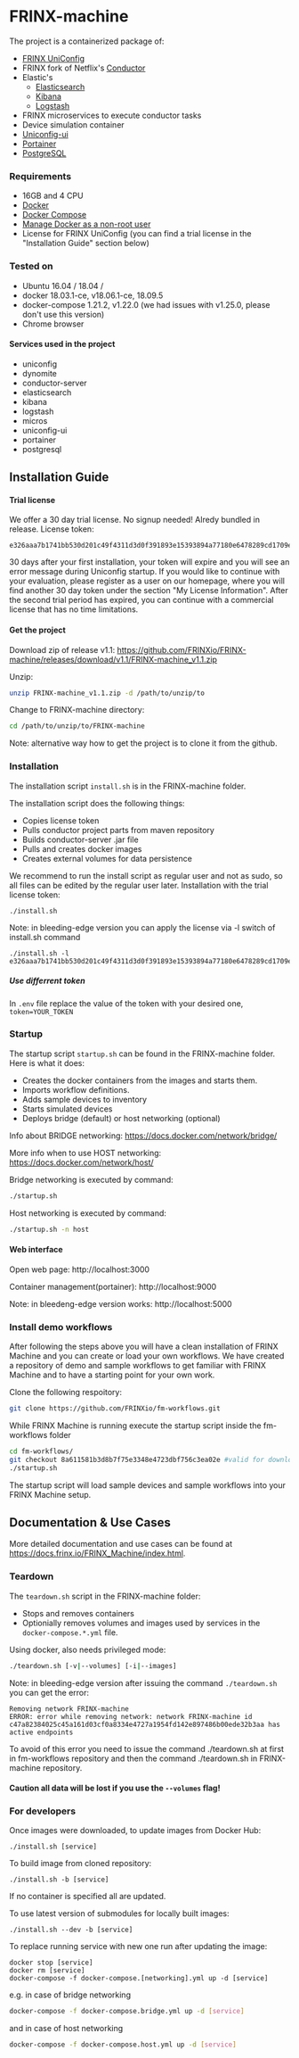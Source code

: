 # FRINX-machine
The project is a containerized package of:

* [FRINX UniConfig]
* FRINX fork of Netflix's [Conductor]
* Elastic's
    * [Elasticsearch]
    * [Kibana]
    * [Logstash]
* FRINX microservices to execute conductor tasks
* Device simulation container
* [Uniconfig-ui]
* [Portainer]
* [PostgreSQL]

### Requirements
* 16GB and 4 CPU
* [Docker](https://www.docker.com/)
* [Docker Compose](https://github.com/docker/compose)
* [Manage Docker as a non-root user](https://docs.docker.com/install/linux/linux-postinstall/)
* License for FRINX UniConfig (you can find a trial license in the "Installation Guide" section below)

### Tested on
* Ubuntu 16.04 / 18.04 /
* docker 18.03.1-ce, v18.06.1-ce, 18.09.5
* docker-compose 1.21.2, v1.22.0 (we had issues with v1.25.0, please don't use this version)
* Chrome browser

#### Services used in the project
* uniconfig
* dynomite
* conductor-server
* elasticsearch
* kibana
* logstash
* micros
* uniconfig-ui
* portainer
* postgresql

## Installation Guide
#### Trial license
We offer a 30 day trial license. No signup needed! Alredy bundled in release.
License token:
```
e326aaa7b1741bb530d201c49f4311d3d0f391893e15393894a77180e6478289cd1709e4afe3a643100ccd31052430de1955540cf5ae1e510d657bd2af8ef2fc
```

30 days after your first installation, your token will expire and you will see an error message during Uniconfig startup. If you would like to continue with your evaluation, please register as a user on our homepage, where you will find another 30 day token under the section "My License Information". After the second trial period has expired, you can continue with a commercial license that has no time limitations.



#### Get the project
Download zip of release v1.1:
https://github.com/FRINXio/FRINX-machine/releases/download/v1.1/FRINX-machine_v1.1.zip

Unzip:
```bash
unzip FRINX-machine_v1.1.zip -d /path/to/unzip/to
```
Change to FRINX-machine directory:
```bash
cd /path/to/unzip/to/FRINX-machine
```
Note: alternative way how to get the project is to clone it from the github.

### Installation

The installation script `install.sh` is in the FRINX-machine folder.

The installation script does the following things:
* Copies license token
* Pulls conductor project parts from maven repository
* Builds conductor-server .jar file
* Pulls and creates docker images
* Creates external volumes for data persistence


We recommend to run the install script as regular user and not as sudo, so all files can be edited by the regular user later.
Installation with the trial license token:
```
./install.sh
```
Note: in bleeding-edge version you can apply the license via -l switch of install.sh command
```
./install.sh -l e326aaa7b1741bb530d201c49f4311d3d0f391893e15393894a77180e6478289cd1709e4afe3a643100ccd31052430de1955540cf5ae1e510d657bd2af8ef2fc
```


##### Use differrent token
In `.env` file replace the value of the token with your desired one, `token=YOUR_TOKEN`


### Startup
The startup script `startup.sh` can be found in the FRINX-machine folder.
Here is what it does:
* Creates the docker containers from the images and starts them.
* Imports workflow definitions.
* Adds sample devices to inventory
* Starts simulated devices
* Deploys bridge (default) or host networking (optional)


Info about BRIDGE networking:
https://docs.docker.com/network/bridge/

More info when to use HOST networking:
https://docs.docker.com/network/host/



Bridge networking is executed by command:

```bash
./startup.sh
```

Host networking is executed by command:

```bash
./startup.sh -n host
```


#### Web interface
Open web page:
 http://localhost:3000

Container management(portainer):
 http://localhost:9000

Note: in bleedeng-edge version works:
 http://localhost:5000

### Install demo workflows
After following the steps above you will have a clean installation of FRINX Machine and you can create or load your own workflows. We have created a repository of demo and sample workflows to get familiar with FRINX Machine and to have a starting point for your own work.

Clone the following respoitory:

```bash
git clone https://github.com/FRINXio/fm-workflows.git
```
While FRINX Machine is running execute the startup script inside the fm-workflows folder
```bash
cd fm-workflows/
git checkout 8a611581b3d8b7f75e3348e4723dbf756c3ea02e #valid for downloaded FRINX-machine v1.1
./startup.sh
```
The startup script will load sample devices and sample workflows into your FRINX Machine setup.

## Documentation & Use Cases
More detailed documentation and use cases can be found at https://docs.frinx.io/FRINX_Machine/index.html.

### Teardown
The `teardown.sh` script in the FRINX-machine folder:
* Stops and removes containers
* Optionially removes volumes and images used by services in the `docker-compose.*.yml` file.

Using docker, also needs privileged mode:
```bash
./teardown.sh [-v|--volumes] [-i|--images]
```
Note: in bleeding-edge version after issuing the command `./teardown.sh` you can get the error:
```
Removing network FRINX-machine
ERROR: error while removing network: network FRINX-machine id c47a82384025c45a161d03cf0a8334e4727a1954fd142e897486b00ede32b3aa has active endpoints
```
To avoid of this error you need to issue the command ./teardown.sh at first in fm-workflows repository and then the command ./teardown.sh in FRINX-machine repository.

#### **Caution all data will be lost if you use the `--volumes` flag!**


### For developers

Once images were downloaded, to update images from Docker Hub:
```
./install.sh [service]
```

To build image from cloned repository:
```
./install.sh -b [service]
```
If no container is specified all are updated.


To use latest version of submodules for locally built images:
```
./install.sh --dev -b [service]
```

To replace running service with new one run after updating the image:
```
docker stop [service]
docker rm [service]
docker-compose -f docker-compose.[networking].yml up -d [service]
```
e.g. in case of bridge networking

```bash
docker-compose -f docker-compose.bridge.yml up -d [service]
```

and in case of host networking

```bash
docker-compose -f docker-compose.host.yml up -d [service]
```

[FRINX UniConfig]: <https://frinx.io/odl_distribution>
[Conductor]: <https://github.com/FRINXio/conductor>
[Elasticsearch]: <https://www.elastic.co/products/elasticsearch>
[Kibana]: <https://www.elastic.co/products/kibana>
[Logstash]: <https://www.elastic.co/products/logstash>
[Uniconfig-ui]: <https://github.com/FRINXio/frinx-uniconfig-ui>
[Portainer]: <https://www.portainer.io/>
[PostgreSQL]: <https://hub.docker.com/_/postgres>
